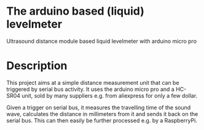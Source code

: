 The arduino based (liquid) levelmeter
=====================================

Ultrasound distance module based liquid levelmeter with arduino micro pro

Description
===========

This project aims at a simple distance measurement unit that can be triggered by serial bus activity. It uses
the arduino micro pro and a HC-SR04 unit, sold by many suppliers e.g. from aliexpress for only a few dollar.

Given a trigger on serial bus, it measures the travelling time of the sound wave, calculates the distance in
millimeters from it and sends it back on the serial bus. This can then easily be further processed e.g. by a 
RaspberryPi.
